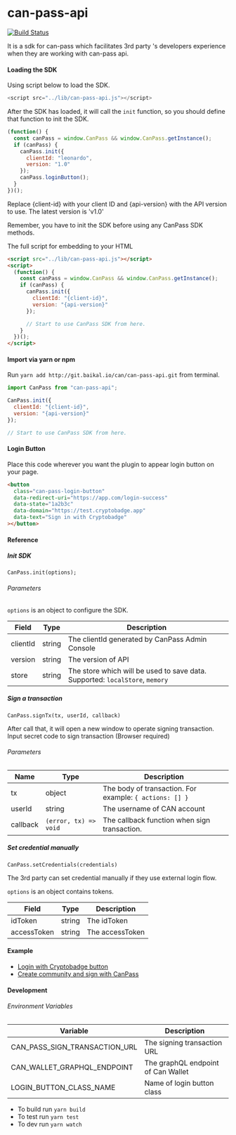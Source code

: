 # can-pass-api

[![Build Status](https://travis-ci.com/can-lab-lecle/can-pass-js.svg?branch=master)](https://travis-ci.com/can-lab-lecle/can-pass-js)

It is a sdk for can-pass which facilitates 3rd party 's developers experience when they are working with can-pass api.

#### Loading the SDK

Using script below to load the SDK.

```javascript
<script src="../lib/can-pass-api.js"></script>
```

After the SDK has loaded, it will call the `init` function, so you should define that function to init the SDK.

```javascript
(function() {
  const canPass = window.CanPass && window.CanPass.getInstance();
  if (canPass) {
    canPass.init({
      clientId: "leonardo",
      version: "1.0"
    });
    canPass.loginButton();
  }
})();
```

Replace {client-id} with your client ID and {api-version} with the API version to use. The latest version is 'v1.0'

Remember, you have to init the SDK before using any CanPass SDK methods.

The full script for embedding to your HTML

```html
<script src="../lib/can-pass-api.js"></script>
<script>
  (function() {
    const canPass = window.CanPass && window.CanPass.getInstance();
    if (canPass) {
      canPass.init({
        clientId: "{client-id}",
        version: "{api-version}"
      });

      // Start to use CanPass SDK from here.
    }
  })();
</script>
```

#### Import via yarn or npm

Run `yarn add http://git.baikal.io/can/can-pass-api.git` from terminal.

```javascript
import CanPass from "can-pass-api";

CanPass.init({
  clientId: "{client-id}",
  version: "{api-version}"
});

// Start to use CanPass SDK from here.
```

#### Login Button

Place this code wherever you want the plugin to appear login button on your page.

```html
<button
  class="can-pass-login-button"
  data-redirect-uri="https://app.com/login-success"
  data-state="1a2b3c"
  data-domain="https://test.cryptobadge.app"
  data-text="Sign in with Cryptobadge"
></button>
```

#### Reference

##### Init SDK

```
CanPass.init(options);
```

###### Parameters

`options` is an object to configure the SDK.

| Field    | Type   | Description                                                                  |
| -------- | ------ | ---------------------------------------------------------------------------- |
| clientId | string | The clientId generated by CanPass Admin Console                              |
| version  | string | The version of API                                                           |
| store    | string | The store which will be used to save data. Supported: `localStore`, `memory` |

##### Sign a transaction

`CanPass.signTx(tx, userId, callback)`

After call that, it will open a new window to operate signing transaction. Input secret code to sign transaction (Browser required)

###### Parameters

| Name     | Type                  | Description                                             |
| -------- | --------------------- | ------------------------------------------------------- |
| tx       | object                | The body of transaction. For example: `{ actions: [] }` |
| userId   | string                | The username of CAN account                             |
| callback | `(error, tx) => void` | The callback function when sign transaction.            |

##### Set credential manually

`CanPass.setCredentials(credentials)`

The 3rd party can set credential manually if they use external login flow.

`options` is an object contains tokens.

| Field       | Type   | Description     |
| ----------- | ------ | --------------- |
| idToken     | string | The idToken     |
| accessToken | string | The accessToken |

#### Example

- [Login with Cryptobadge button](http://git.baikal.io/can/can-pass-api/tree/canary/example/index.html)
- [Create community and sign with CanPass](http://git.baikal.io/can/can-pass-api/tree/canary/example/community.html)

#### Development

###### Environment Variables

| Variable                      | Description                        |
| ----------------------------- | ---------------------------------- |
| CAN_PASS_SIGN_TRANSACTION_URL | The signing transaction URL        |
| CAN_WALLET_GRAPHQL_ENDPOINT   | The graphQL endpoint of Can Wallet |
| LOGIN_BUTTON_CLASS_NAME       | Name of login button class         |

- To build run `yarn build`
- To test run `yarn test`
- To dev run `yarn watch`
